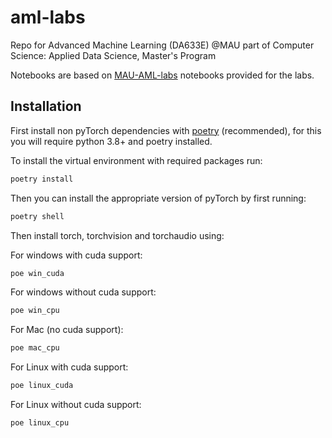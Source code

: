 # aml-labs

Repo for Advanced Machine Learning (DA633E) @MAU part of Computer Science: Applied Data Science, Master's Program

Notebooks are based on [MAU-AML-labs](https://github.com/aeau/MAU-AML-labs/tree/develop/1-computer-vision-lab) notebooks provided for the labs.

## Installation

First install non pyTorch dependencies with [poetry](https://python-poetry.org/) (recommended), for this you will require python 3.8+ and poetry installed.

To install the virtual environment with required packages run:

```bash
poetry install 
```

Then you can install the appropriate version of pyTorch by first running: 

```bash
poetry shell 
```

Then install torch, torchvision and torchaudio using:

For windows with cuda support:

```bash
poe win_cuda
```

For windows without cuda support:

```bash
poe win_cpu
```

For Mac (no cuda support):

```bash
poe mac_cpu
```

For Linux with cuda support:

```bash
poe linux_cuda
```

For Linux without cuda support:

```bash
poe linux_cpu
```

